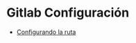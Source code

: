 Gitlab Configuración
=====

* [Configurando la ruta][1]

[1]: https://docs.gitlab.com/omnibus/settings/configuration.html